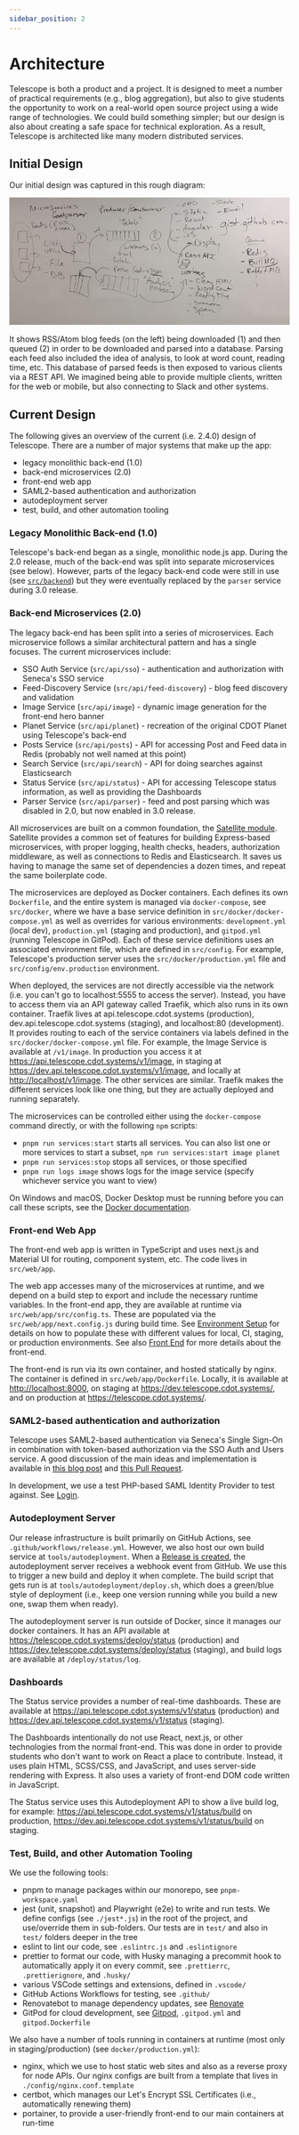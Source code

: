 ```yaml
---
sidebar_position: 2
---
```


# Architecture

Telescope is both a product and a project. It is designed to meet a number of practical requirements (e.g., blog aggregation), but also to give students the opportunity to work on a real-world open source project using a wide range of technologies. We could build something simpler; but our design is also about creating a safe space for technical exploration. As a result, Telescope is architected like many modern distributed services.

## Initial Design

Our initial design was captured in this rough diagram:

![Original Telescope architecture](../static/img/initialProjectDiagram.jpeg)

It shows RSS/Atom blog feeds (on the left) being downloaded (1) and then queued (2) in order to be downloaded and parsed into a database. Parsing each feed also included the idea of analysis, to look at word count, reading time, etc. This database of parsed feeds is then exposed to various clients via a REST API. We imagined being able to provide multiple clients, written for the web or mobile, but also connecting to Slack and other systems.

## Current Design

The following gives an overview of the current (i.e. 2.4.0) design of Telescope. There are a number of major systems that make up the app:

- legacy monolithic back-end (1.0)
- back-end microservices (2.0)
- front-end web app
- SAML2-based authentication and authorization
- autodeployment server
- test, build, and other automation tooling

### Legacy Monolithic Back-end (1.0)

Telescope's back-end began as a single, monolithic node.js app. During the 2.0 release, much of the back-end was split into separate microservices (see below). However, parts of the legacy back-end code were still in use (see [`src/backend`](https://github.com/Seneca-CDOT/telescope/tree/d780d630abdd903b55a2a645b0f98ee96554e434/src/backend)) but they were eventually replaced by the `parser` service during 3.0 release.

### Back-end Microservices (2.0)

The legacy back-end has been split into a series of microservices. Each microservice follows a similar architectural pattern and has a single focuses. The current microservices include:

- SSO Auth Service (`src/api/sso`) - authentication and authorization with Seneca's SSO service
- Feed-Discovery Service (`src/api/feed-discovery`) - blog feed discovery and validation
- Image Service (`src/api/image`) - dynamic image generation for the front-end hero banner
- Planet Service (`src/api/planet`) - recreation of the original CDOT Planet using Telescope's back-end
- Posts Service (`src/api/posts`) - API for accessing Post and Feed data in Redis (probably not well named at this point)
- Search Service (`src/api/search`) - API for doing searches against Elasticsearch
- Status Service (`src/api/status`) - API for accessing Telescope status information, as well as providing the Dashboards
- Parser Service (`src/api/parser`) - feed and post parsing which was disabled in 2.0, but now enabled in 3.0 release.

All microservices are built on a common foundation, the [Satellite module](https://github.com/Seneca-CDOT/telescope/tree/master/src/satellite). Satellite provides a common set of features for building Express-based microservices, with proper logging, health checks, headers, authorization middleware, as well as connections to Redis and Elasticsearch. It saves us having to manage the same set of dependencies a dozen times, and repeat the same boilerplate code.

The microservices are deployed as Docker containers. Each defines its own `Dockerfile`, and the entire system is managed via `docker-compose`, see `src/docker`, where we have a base service definition in `src/docker/docker-compose.yml` as well as overrides for various environments: `development.yml` (local dev), `production.yml` (staging and production), and `gitpod.yml` (running Telescope in GitPod). Each of these service definitions uses an associated environment file, which are defined in `src/config`. For example, Telescope's production server uses the `src/docker/production.yml` file and `src/config/env.production` environment.

When deployed, the services are not directly accessible via the network (i.e. you can't go to localhost:5555 to access the server). Instead, you have to access them via an API gateway called Traefik, which also runs in its own container. Traefik lives at api.telescope.cdot.systems (production), dev.api.telescope.cdot.systems (staging), and localhost:80 (development). It provides routing to each of the service containers via labels defined in the `src/docker/docker-compose.yml` file. For example, the Image Service is available at `/v1/image`. In production you access it at <https://api.telescope.cdot.systems/v1/image>, in staging at <https://dev.api.telescope.cdot.systems/v1/image>, and locally at <http://localhost/v1/image>. The other services are similar. Traefik makes the different services look like one thing, but they are actually deployed and running separately.

The microservices can be controlled either using the `docker-compose` command directly, or with the following `npm` scripts:

- `pnpm run services:start` starts all services. You can also list one or more services to start a subset, `npm run services:start image planet`
- `pnpm run services:stop` stops all services, or those specified
- `pnpm run logs image` shows logs for the image service (specify whichever service you want to view)

On Windows and macOS, Docker Desktop must be running before you can call these scripts, see the [Docker documentation](../docs/tools-and-technologies/docker.md).

### Front-end Web App

The front-end web app is written in TypeScript and uses next.js and Material UI for routing, component system, etc. The code lives in `src/web/app`.

The web app accesses many of the microservices at runtime, and we depend on a build step to export and include the necessary runtime variables. In the front-end app, they are available at runtime via `src/web/app/src/config.ts`. These are populated via the `src/web/app/next.config.js` during build time. See [Environment Setup](../docs/getting-started/environment-setup.md) for details on how to populate these with different values for local, CI, staging, or production environments. See also [Front End](../docs/tools-and-technologies/nextjs.md) for more details about the front-end.

The front-end is run via its own container, and hosted statically by nginx. The container is defined in `src/web/app/Dockerfile`. Locally, it is available at <http://localhost:8000>, on staging at <https://dev.telescope.cdot.systems/>, and on production at <https://telescope.cdot.systems/>.

### SAML2-based authentication and authorization

Telescope uses SAML2-based authentication via Seneca's Single Sign-On in combination with token-based authorization via the SSO Auth and Users service. A good discussion of the main ideas and implementation is available in [this blog post](https://blog.humphd.org/not-so-simple-saml/) and [this Pull Request](https://github.com/Seneca-CDOT/telescope/pull/1796#issue-812477759).

In development, we use a test PHP-based SAML Identity Provider to test against. See [Login](../docs/tools-and-technologies/login.md).

### Autodeployment Server

Our release infrastructure is built primarily on GitHub Actions, see `.github/workflows/release.yml`. However, we also host our own build service at `tools/autodeployment`. When a [Release is created](../docs/contributing/release.md), the autodeployment server receives a webhook event from GitHub. We use this to trigger a new build and deploy it when complete. The build script that gets run is at `tools/autodeployment/deploy.sh`, which does a green/blue style of deployment (i.e., keep one version running while you build a new one, swap them when ready).

The autodeployment server is run outside of Docker, since it manages our docker containers. It has an API available at <https://telescope.cdot.systems/deploy/status> (production) and <https://dev.telescope.cdot.systems/deploy/status> (staging), and build logs are available at `/deploy/status/log`.

### Dashboards

The Status service provides a number of real-time dashboards. These are available at <https://api.telescope.cdot.systems/v1/status> (production) and <https://dev.api.telescope.cdot.systems/v1/status> (staging).

The Dashboards intentionally do not use React, next.js, or other technologies from the normal front-end. This was done in order to provide students who don't want to work on React a place to contribute. Instead, it uses plain HTML, SCSS/CSS, and JavaScript, and uses server-side rendering with Express. It also uses a variety of front-end DOM code written in JavaScript.

The Status service uses this Autodeployment API to show a live build log, for example: <https://api.telescope.cdot.systems/v1/status/build> on production, <https://dev.api.telescope.cdot.systems/v1/status/build> on staging.

### Test, Build, and other Automation Tooling

We use the following tools:

- pnpm to manage packages within our monorepo, see `pnpm-workspace.yaml`
- jest (unit, snapshot) and Playwright (e2e) to write and run tests. We define configs (see `./jest*.js`) in the root of the project, and use/override them in sub-folders. Our tests are in `test/` and also in `test/` folders deeper in the tree
- eslint to lint our code, see `.eslintrc.js` and `.eslintignore`
- prettier to format our code, with Husky managing a precommit hook to automatically apply it on every commit, see `.prettierrc`, `.prettierignore`, and `.husky/`
- various VSCode settings and extensions, defined in `.vscode/`
- GitHub Actions Workflows for testing, see `.github/`
- Renovatebot to manage dependency updates, see [Renovate](../docs/tools-and-technologies/renovate.md)
- GitPod for cloud development, see [Gitpod](../docs/contributing/git-workflow.md), `.gitpod.yml` and `gitpod.Dockerfile`

We also have a number of tools running in containers at runtime (most only in staging/production) (see `docker/production.yml`):

- nginx, which we use to host static web sites and also as a reverse proxy for node APIs. Our nginx configs are built from a template that lives in `./config/nginx.conf.template`
- certbot, which manages our Let's Encrypt SSL Certificates (i.e., automatically renewing them)
- portainer, to provide a user-friendly front-end to our main containers at run-time
